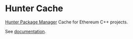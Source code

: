 # Hunter Cache

[Hunter Package Manager](https://hunter.sh) Cache for Ethereum C++ projects.

See [documentation](https://docs.hunter.sh/en/latest/faq/why-binaries-from-server-not-used.html#uploading-to-server).
